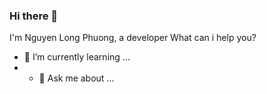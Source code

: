 ### Hi there 👋
I'm Nguyen Long Phuong, a developer
What can i help you?
- 🌱 I’m currently learning ...
- - 💬 Ask me about ...
<!--
**phuongnl206195/phuongnl206195** is a ✨ _special_ ✨ repository because its `README.md` (this file) appears on your GitHub profile.

Here are some ideas to get you started:

- 🔭 I’m currently working on ...
- 🌱 I’m currently learning ...
- 👯 I’m looking to collaborate on ...
- 🤔 I’m looking for help with ...
- 💬 Ask me about ...
- 📫 How to reach me: ...
- 😄 Pronouns: ...
- ⚡ Fun fact: ...
-->
